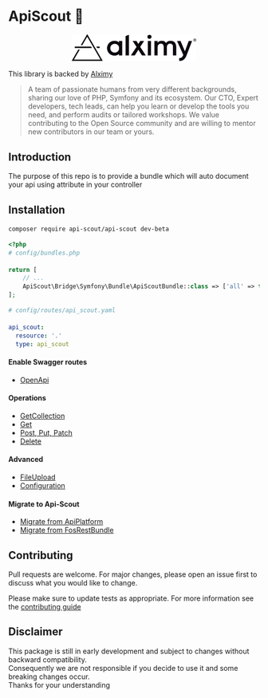 # ApiScout 🤠


<p align="center">
  <img src="docs/logo-main-black.svg" width="250" title="hover text">
</p>

This library is backed by [Alximy](https://alximy.io)

>A team of passionate humans from very different backgrounds, sharing our love of PHP, Symfony and its ecosystem. Our CTO, Expert developers, tech leads, can help you learn or develop the tools you need, and perform audits or tailored workshops. We value contributing to the Open Source community and are willing to mentor new contributors in our team or yours.


## Introduction

The purpose of this repo is to provide a bundle which will
auto document your api using attribute in your controller

## Installation

```bash
composer require api-scout/api-scout dev-beta
```

```php
<?php
# config/bundles.php

return [
    // ...
    ApiScout\Bridge\Symfony\Bundle\ApiScoutBundle::class => ['all' => true]
];
```

```yaml
# config/routes/api_scout.yaml

api_scout:
  resource: '.'
  type: api_scout
```

#### Enable Swagger routes
- [OpenApi](docs/OpenApi.md)

#### Operations
- [GetCollection](docs/Attributes/GetCollection.md)
- [Get](docs/Attributes/Get.md)
- [Post, Put, Patch](docs/Attributes/Update.md)
- [Delete](docs/Attributes/Delete.md)

#### Advanced
- [FileUpload](docs/FileUpload.md)
- [Configuration](docs/Configuration.md)

#### Migrate to Api-Scout

- [Migrate from ApiPlatform](docs/MigrateToApiScout/ApiPlatform.md)
- [Migrate from FosRestBundle](docs/MigrateToApiScout/FosRestBundle.md)

## Contributing

Pull requests are welcome. For major changes, please open an issue first to discuss what you would like to change.

Please make sure to update tests as appropriate.
For more information see the [contributing guide](CONTRIBUTING.md)

## Disclaimer

This package is still in early development and subject to changes without backward compatibility. <br />
Consequently we are not responsible if you decide to use it and some breaking changes occur. <br />
Thanks for your understanding
